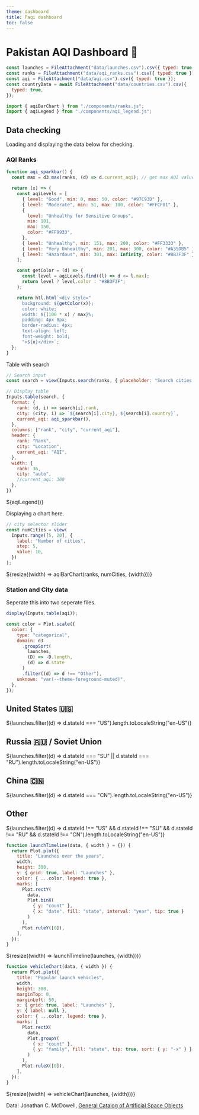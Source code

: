 ```yaml
---
theme: dashboard
title: Paqi dashboard
toc: false
---
```


# Pakistan AQI Dashboard 🚀

<!-- Load and transform the data -->

```js
const launches = FileAttachment("data/launches.csv").csv({ typed: true });
const ranks = FileAttachment("data/aqi_ranks.csv").csv({ typed: true });
const aqi = FileAttachment("data/aqi.csv").csv({ typed: true });
const countryData = await FileAttachment("data/countries.csv").csv({
  typed: true,
});
```

<!-- Load components used in this page -->

```js
import { aqiBarChart } from "./components/ranks.js";
import { aqiLegend } from "./components/aqi_legend.js";
```

## Data checking

Loading and displaying the data below for checking.

### AQI Ranks

```js
function aqi_sparkbar() {
  const max = d3.max(ranks, (d) => d.current_aqi); // get max AQI value

  return (x) => {
    const aqiLevels = [
      { level: "Good", min: 0, max: 50, color: "#97C93D" },
      { level: "Moderate", min: 51, max: 100, color: "#FFCF01" },
      {
        level: "Unhealthy for Sensitive Groups",
        min: 101,
        max: 150,
        color: "#FF9933",
      },
      { level: "Unhealthy", min: 151, max: 200, color: "#FF3333" },
      { level: "Very Unhealthy", min: 201, max: 300, color: "#A35DB5" },
      { level: "Hazardous", min: 301, max: Infinity, color: "#8B3F3F" },
    ];

    const getColor = (d) => {
      const level = aqiLevels.find((l) => d <= l.max);
      return level ? level.color : "#8B3F3F";
    };

    return htl.html`<div style="
      background: ${getColor(x)};
      color: white;
      width: ${(100 * x) / max}%;
      padding: 4px 8px;
      border-radius: 4px;
      text-align: left;
      font-weight: bold;
      ">${x}</div>`;
  };
}
```

Table with search

```js
// Search input
const search = view(Inputs.search(ranks, { placeholder: "Search cities..." }));
```

```js
// Display table
Inputs.table(search, {
  format: {
    rank: (d, i) => search[i].rank,
    city: (city, i) => `${search[i].city}, ${search[i].country}`,
    current_aqi: aqi_sparkbar(),
  },
  columns: ["rank", "city", "current_aqi"],
  header: {
    rank: "Rank",
    city: "Location",
    current_aqi: "AQI",
  },
  width: {
    rank: 36,
    city: "auto",
    //current_aqi: 300
  },
})
```

${aqiLegend()}

Displaying a chart here.

```js
// city selector slider
const numCities = view(
  Inputs.range([5, 20], {
    label: "Number of cities",
    step: 5,
    value: 10,
  })
);
```

<div class="grid grid-cols-1">
  <div class="card">
    ${resize((width) => aqiBarChart(ranks, numCities, {width}))}
  </div>
</div>

### Station and City data

Seperate this into two seperate files.

```js
display(Inputs.table(aqi));
```

<!-- A shared color scale for consistency, sorted by the number of launches -->

```js
const color = Plot.scale({
  color: {
    type: "categorical",
    domain: d3
      .groupSort(
        launches,
        (D) => -D.length,
        (d) => d.state
      )
      .filter((d) => d !== "Other"),
    unknown: "var(--theme-foreground-muted)",
  },
});
```

<!-- Cards with big numbers -->

<div class="grid grid-cols-4">
  <div class="card">
    <h2>United States 🇺🇸</h2>
    <span class="big">${launches.filter((d) => d.stateId === "US").length.toLocaleString("en-US")}</span>
  </div>
  <div class="card">
    <h2>Russia 🇷🇺 <span class="muted">/ Soviet Union</span></h2>
    <span class="big">${launches.filter((d) => d.stateId === "SU" || d.stateId === "RU").length.toLocaleString("en-US")}</span>
  </div>
  <div class="card">
    <h2>China 🇨🇳</h2>
    <span class="big">${launches.filter((d) => d.stateId === "CN").length.toLocaleString("en-US")}</span>
  </div>
  <div class="card">
    <h2>Other</h2>
    <span class="big">${launches.filter((d) => d.stateId !== "US" && d.stateId !== "SU" && d.stateId !== "RU" && d.stateId !== "CN").length.toLocaleString("en-US")}</span>
  </div>
</div>

<!-- Plot of launch history -->

```js
function launchTimeline(data, { width } = {}) {
  return Plot.plot({
    title: "Launches over the years",
    width,
    height: 300,
    y: { grid: true, label: "Launches" },
    color: { ...color, legend: true },
    marks: [
      Plot.rectY(
        data,
        Plot.binX(
          { y: "count" },
          { x: "date", fill: "state", interval: "year", tip: true }
        )
      ),
      Plot.ruleY([0]),
    ],
  });
}
```

<div class="grid grid-cols-1">
  <div class="card">
    ${resize((width) => launchTimeline(launches, {width}))}
  </div>
</div>

<!-- Plot of launch vehicles -->

```js
function vehicleChart(data, { width }) {
  return Plot.plot({
    title: "Popular launch vehicles",
    width,
    height: 300,
    marginTop: 0,
    marginLeft: 50,
    x: { grid: true, label: "Launches" },
    y: { label: null },
    color: { ...color, legend: true },
    marks: [
      Plot.rectX(
        data,
        Plot.groupY(
          { x: "count" },
          { y: "family", fill: "state", tip: true, sort: { y: "-x" } }
        )
      ),
      Plot.ruleX([0]),
    ],
  });
}
```

<div class="grid grid-cols-1">
  <div class="card">
    ${resize((width) => vehicleChart(launches, {width}))}
  </div>
</div>

Data: Jonathan C. McDowell, [General Catalog of Artificial Space Objects](https://planet4589.org/space/gcat)

